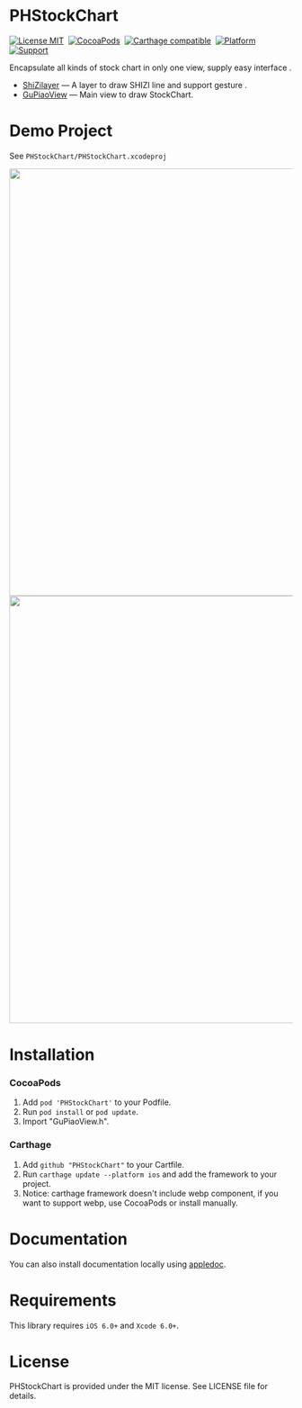 PHStockChart
==============

[![License MIT](https://img.shields.io/badge/license-MIT-green.svg?style=flat)](https://raw.githubusercontent.com/ibireme/YYKit/master/LICENSE)&nbsp;
[![CocoaPods](https://img.shields.io/badge/pod-1.3.0-yellow.svg)](https://cocoapods.org)&nbsp;
[![Carthage compatible](https://img.shields.io/badge/Carthage-compatible-4BC51D.svg?style=flat)](https://github.com/Carthage/Carthage)&nbsp;
[![Platform](https://img.shields.io/badge/platform-iOS-lightgray.svg)](https://cocoapods.org)&nbsp;
[![Support](https://img.shields.io/badge/support-iOS%206%2B%20-blue.svg?style=flat)](https://www.apple.com/nl/ios/)&nbsp;


Encapsulate all kinds of stock chart in only one view, supply easy interface .


* [ShiZilayer](https://github.com/HeterPu/PHStockChart) — A layer to draw SHIZI line and support gesture .
* [GuPiaoView](https://github.com/HeterPu/PHStockChart) — Main view to draw StockChart.


Demo Project
==============
See `PHStockChart/PHStockChart.xcodeproj`

<img src="https://raw.github.com/HeterPu/PHStockChart/master/PHStockChart/demo/snapshot/fenshi.png" width="760"><br/>
<img src="https://raw.github.com/HeterPu/PHStockChart/master/PHStockChart/demo/snapshot/lazhutu.png" width="760">


Installation
==============

### CocoaPods

1. Add `pod 'PHStockChart'` to your Podfile.
2. Run `pod install` or `pod update`.
3. Import "GuPiaoView.h".


### Carthage

1. Add `github "PHStockChart"` to your Cartfile.
2. Run `carthage update --platform ios` and add the framework to your project.
4. Notice: carthage framework doesn't include webp component, if you want to support webp, use CocoaPods or install manually.



Documentation
==============
You can also install documentation locally using [appledoc](https://github.com/tomaz/appledoc).


Requirements
==============
This library requires `iOS 6.0+` and `Xcode 6.0+`.


License
==============
PHStockChart is provided under the MIT license. See LICENSE file for details.





